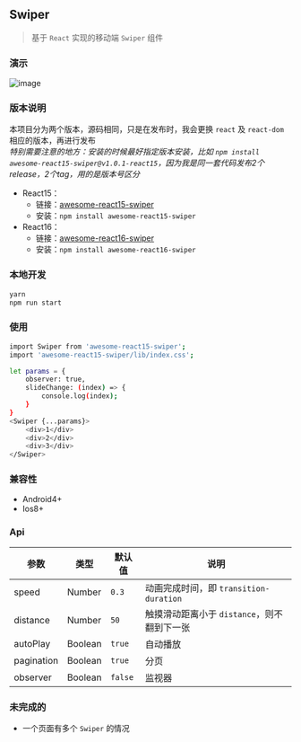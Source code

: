 ## Swiper

> 基于 `React` 实现的移动端 `Swiper` 组件

### 演示
 ![image](https://github.com/Johnson-hd/awesome-react-swiper/raw/master/public/show.gif)

### 版本说明
本项目分为两个版本，源码相同，只是在发布时，我会更换 `react` 及 `react-dom` 相应的版本，再进行发布<br/>
*特别需要注意的地方：安装的时候最好指定版本安装，比如 `npm install awesome-react15-swiper@v1.0.1-react15`，因为我是同一套代码发布2个release，2个tag，用的是版本号区分*
- React15：
  - 链接：<a href="https://www.npmjs.com/package/awesome-react15-swiper" target="_blank">awesome-react15-swiper</a>
  - 安装：`npm install awesome-react15-swiper`
- React16：
  - 链接：<a href="https://www.npmjs.com/package/awesome-react16-swiper" target="_blank">awesome-react16-swiper</a>
  - 安装：`npm install awesome-react16-swiper`

### 本地开发
```bash
yarn
npm run start
```

### 使用
```bash
import Swiper from 'awesome-react15-swiper';
import 'awesome-react15-swiper/lib/index.css';

let params = {
    observer: true,
    slideChange: (index) => {
        console.log(index);
    }
}
<Swiper {...params}>
    <div>1</div>
    <div>2</div>
    <div>3</div>
</Swiper>
```

### 兼容性
- Android4+
- Ios8+

### Api
|参数 | 类型 | 默认值 | 说明 |
|---|---|---|---|
|speed | Number | `0.3` | 动画完成时间，即 `transition-duration` |
|distance | Number | `50` | 触摸滑动距离小于 `distance`，则不翻到下一张 |
|autoPlay | Boolean | `true` | 自动播放 |
|pagination | Boolean | `true` | 分页 |
|observer | Boolean | `false` | 监视器 |

### 未完成的
- 一个页面有多个 `Swiper` 的情况
